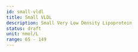 ```yaml
---
id: small-vldl
title: Small VLDL
description: Small Very Low Density Lipoprotein
status: draft
unit: nmol/L
range: 65 - 149
---
```

